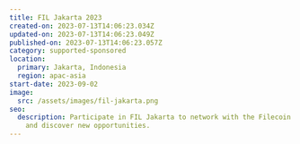 ```yaml
---
title: FIL Jakarta 2023
created-on: 2023-07-13T14:06:23.034Z
updated-on: 2023-07-13T14:06:23.049Z
published-on: 2023-07-13T14:06:23.057Z
category: supported-sponsored
location:
  primary: Jakarta, Indonesia
  region: apac-asia
start-date: 2023-09-02
image:
  src: /assets/images/fil-jakarta.png
seo:
  description: Participate in FIL Jakarta to network with the Filecoin community
    and discover new opportunities.
---
```

